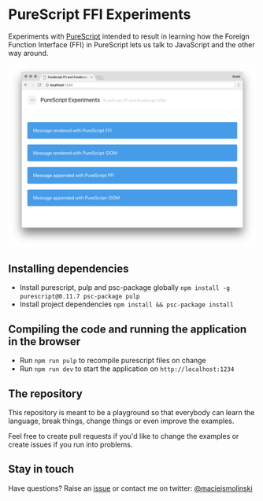 # PureScript FFI Experiments

Experiments with [PureScript](http://www.purescript.org/) intended to result in learning how the Foreign Function Interface (FFI) in PureScript lets us talk to JavaScript and the other way around.

![](/assets/preview-v4.png)

## Installing dependencies

* Install purescript, pulp and psc-package globally `npm install -g purescript@0.11.7 psc-package pulp`
* Install project dependencies `npm install && psc-package install`

## Compiling the code and running the application in the browser

* Run `npm run pulp` to recompile purescript files on change
* Run `npm run dev` to start the application on `http://localhost:1234`

## The repository

This repository is meant to be a playground so that everybody can learn the language, break things, change things or even improve the examples.

Feel free to create pull requests if you'd like to change the examples or create issues if you run into problems.

## Stay in touch

Have questions? Raise an [issue](https://github.com/maciejsmolinski/purescript-ffi-experiments/issues) or contact me on twitter: [@maciejsmolinski](https://twitter.com/maciejsmolinski)